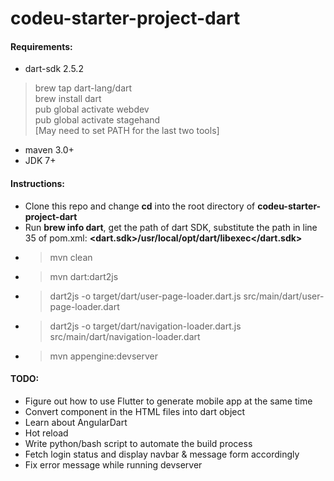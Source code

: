 # codeu-starter-project-dart

#### Requirements:
* dart-sdk 2.5.2
> brew tap dart-lang/dart \
> brew install dart \
> pub global activate webdev \
> pub global activate stagehand \
[May need to set PATH for the last two tools]
* maven 3.0+
* JDK 7+

#### Instructions:
* Clone this repo and change **cd** into the root directory of **codeu-starter-project-dart**
* Run **brew info dart**, get the path of dart SDK, substitute the path in line 35 of pom.xml: **<dart.sdk>/usr/local/opt/dart/libexec</dart.sdk>**
* > mvn clean
* > mvn dart:dart2js
* > dart2js -o target/dart/user-page-loader.dart.js src/main/dart/user-page-loader.dart
* > dart2js -o target/dart/navigation-loader.dart.js src/main/dart/navigation-loader.dart
* > mvn appengine:devserver

#### TODO:
* Figure out how to use Flutter to generate mobile app at the same time
* Convert component in the HTML files into dart object
* Learn about AngularDart
* Hot reload
* Write python/bash script to automate the build process
* Fetch login status and display navbar & message form accordingly
* Fix error message while running devserver
